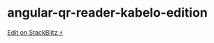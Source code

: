 # angular-qr-reader-kabelo-edition

[Edit on StackBlitz ⚡️](https://stackblitz.com/edit/angular-qr-reader-creyub)